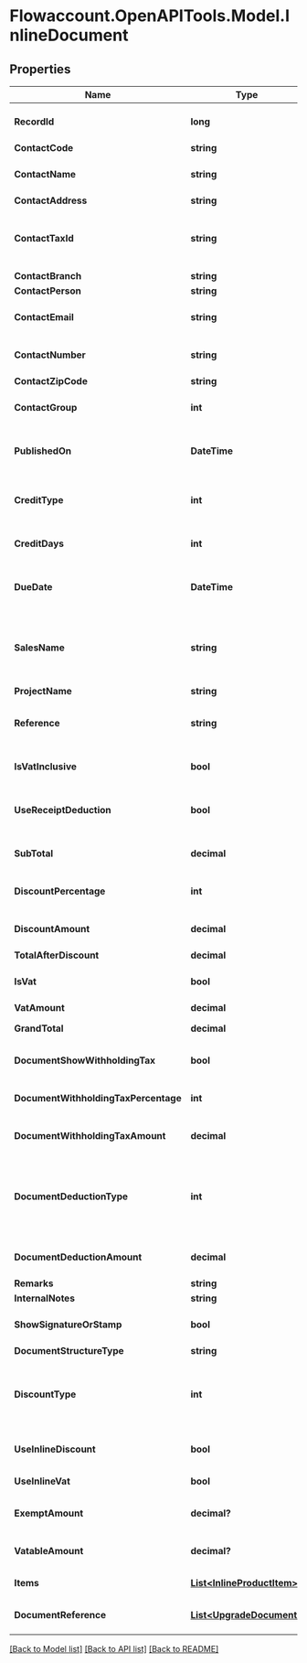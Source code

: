 
# Flowaccount.OpenAPITools.Model.InlineDocument

## Properties

Name | Type | Description | Notes
------------ | ------------- | ------------- | -------------
**RecordId** | **long** | id ของเอกสาร | [optional] [default to 0]
**ContactCode** | **string** | รหัส ลูกค้า/ผู้จำหน่าย | [optional] 
**ContactName** | **string** | ชื่อ ลูกค้า/ผู้จำหน่าย &lt;br&gt; &lt;ex&gt;Example: บริษัท ลูกค้า จำกัด, คุณลูกค้า ซื้อประจำ&lt;/ex&gt; | 
**ContactAddress** | **string** | ที่อยู่ ลูกค้า/ผู้จำหน่าย | [optional] 
**ContactTaxId** | **string** | เลขประจำตัวผู้เสียภาษี ลูกค้า หรือ ผู้จำหน่าย/ลูกค้า &lt;br&gt; (ถ้ามีจำเป็นต้องครบ 13 หลัก) &lt;br&gt; &lt;ex&gt;Example: 1234567890123 &lt;/ex&gt; | [optional] 
**ContactBranch** | **string** | สำนักงาน/สาขา | [optional] 
**ContactPerson** | **string** | ชื่อผู้ติดต่อ | [optional] 
**ContactEmail** | **string** | อีเมลผู้ติดต่อ &lt;br&gt; &lt;ex&gt;Example: contact@email.com&lt;/ex&gt; | [optional] 
**ContactNumber** | **string** | เบอร์มือถือผู้ติดต่อ &lt;br&gt; &lt;ex&gt;Example: 099-999-9999&lt;/ex&gt; | [optional] 
**ContactZipCode** | **string** | รหัสไปรษณีย์ติดต่อ | [optional] 
**ContactGroup** | **int** | ประผู้ติดต่อ &lt;br&gt; 1 &#x3D; บุคคลธรรมดา &lt;br&gt; 3 &#x3D; นิติบุคคล | [optional] [default to 1]
**PublishedOn** | **DateTime** | วันที่เอกสาร รูปแบบ yyyy-MM-dd &lt;br&gt; &lt;ex&gt;Example: 2020-01-01&lt;/ex&gt; | 
**CreditType** | **int** | รูปแบบเครดิต &lt;br&gt; 1 &#x3D; เครดิต (วัน) &lt;br&gt; 3 &#x3D; เงินสด  &lt;br&gt; 5 &#x3D; เครดิต (ไม่แสดงวันที่ครบกำหนด) | [optional] [default to 1]
**CreditDays** | **int** | จำนวนวันที่ให้เครดิต &lt;br&gt; &lt;ex&gt;Example: 30&lt;/ex&gt; | [optional] [default to 0]
**DueDate** | **DateTime** | วันครบกำหนดเอกสาร รูปแบบ yyyy-MM-dd &lt;br&gt; &lt;ex&gt;Example: 2020-01-01&lt;/ex&gt; | 
**SalesName** | **string** | ชื่อผู้สร้างเอกสาร หรือ ชื่อพนักงานขาย &lt;br&gt; &lt;ex&gt;Example: sale@email.com or Mr.Sale Shop&lt;/ex&gt; | [optional] [default to "อีเมล หรือ ชื่อผู้สร้างเอกสาร"]
**ProjectName** | **string** | ชื่อโปรเจค | [optional] 
**Reference** | **string** | เลขที่อ้างอิง หรือ เลขที่เอกสารที่เกี่ยวข้อง &lt;br&gt; &lt;ex&gt;Example: INV2020010001&lt;/ex&gt; | [optional] 
**IsVatInclusive** | **bool** | มูลค่าเอกสารรวมภาษีแล้วหรือไม่ | [optional] [default to false]
**UseReceiptDeduction** | **bool** | เปิดใช้งานฟังก์ชั่น ปรับลดท้ายเอกสาร &lt;br&gt; (เฉพาะเอกสารใบกำกับภาษี / ใบเสร็จรับเงิน และ ใบเสร็จรับเงิน) | [optional] [default to false]
**SubTotal** | **decimal** | มูลค่ารวมเป็นเงิน | [optional] [default to 0M]
**DiscountPercentage** | **int** | มูลค่าส่วนลดเป็นเปอร์เซ็นต์ | [optional] [default to 0]
**DiscountAmount** | **decimal** | มูลค่าส่วนลดเป็นจำนวน (บาท) | [optional] [default to 0M]
**TotalAfterDiscount** | **decimal** | มูลค่าหลังหักส่วนลด | 
**IsVat** | **bool** | มูลค่าหลังหักส่วนลด มีภาษีมูลค่าเพิ่ม 7% | [optional] [default to false]
**VatAmount** | **decimal** | ภาษีมูลค่าเพิ่ม | [optional] 
**GrandTotal** | **decimal** | จำนวนเงินรวมทั้งสิ้น (รวมภาษีมูลค่าเพิ่ม 7% แล้ว) | 
**DocumentShowWithholdingTax** | **bool** | แสดงหรือไม่แสดง หัก ณ ที่จ่ายท้ายเอกสาร | [optional] [default to false]
**DocumentWithholdingTaxPercentage** | **int** | ภาษี ณ ที่จ่าย (%) | [optional] [default to 0]
**DocumentWithholdingTaxAmount** | **decimal** | มูลค่าภาษีหัก ณ ที่จ่าย | [optional] [default to 0M]
**DocumentDeductionType** | **int** | ประเภทรายการปรับลด &lt;br&gt; 1 &#x3D; ส่วนลดพิเศษ &lt;br&gt; 3 &#x3D; ค่านายหน้าและส่วนแบ่งการขาย &lt;br&gt; 5 &#x3D; ค่าดำเนินการ &lt;br&gt; 7 &#x3D; ปัดเศษ &lt;br&gt; (เฉพาะเอกสารใบกำกับภาษี/ใบเสร็จรับเงิน) | [optional] [default to 0]
**DocumentDeductionAmount** | **decimal** | จำนวนเงินยอดรายการปรับลด &lt;br&gt; (เฉพาะเอกสารใบกำกับภาษี/ใบเสร็จรับเงิน) | [optional] [default to 0M]
**Remarks** | **string** | หมายเหตุเอกสาร | [optional] 
**InternalNotes** | **string** | โน๊ตภายในบริษัท | [optional] 
**ShowSignatureOrStamp** | **bool** | ลายเซ็นอิเล็กทรอนิกส์และตรายาง | [optional] [default to true]
**DocumentStructureType** | **string** |  | 
**DiscountType** | **int** | รูปแบบส่วนลดในเอกสาร กรณีใช้รูปแบบ Inline ส่วนลด หรือ ภาษี แยกตามรายการสินค้า &lt;br&gt; สามารถเลือกรูปแบบส่วนลดได้ &lt;br&gt; 1 &#x3D;  เปอร์เซ็นต์ &lt;br&gt; 3 &#x3D; จำนวน (บาท) | [optional] [default to 1]
**UseInlineDiscount** | **bool** | inline discount ใช้งานส่วนลด แยกตามรายการสินค้า | [optional] [default to true]
**UseInlineVat** | **bool** | inline vat ใช้งานส่วนลดและภาษี แยกตามรายการสินค้า | [optional] 
**ExemptAmount** | **decimal?** | ยอดขายที่ยกเว้นภาษีมูลค่าเพิ่ม | [optional] [default to 0M]
**VatableAmount** | **decimal?** | ยอดขายที่คิดภาษีมูลค่าเพิ่ม | [optional] [default to 0M]
**Items** | [**List&lt;InlineProductItem&gt;**](InlineProductItem.md) | รายการสินค้าใช้งานสำหรับเอกสาร Inline | [optional] 
**DocumentReference** | [**List&lt;UpgradeDocument&gt;**](UpgradeDocument.md) | สำหรับอัพเกรดเอกสาร โดยอ้างอิงเอกสารต้นทาง (ยกเว้นเอกสารใบเสนอราคา) | [optional] 

[[Back to Model list]](../README.md#documentation-for-models)
[[Back to API list]](../README.md#documentation-for-api-endpoints)
[[Back to README]](../README.md)

